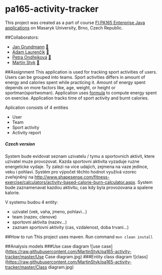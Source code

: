 # pa165-activity-tracker
This project was created as a part of course [FI:PA165 Enterprise Java applications](https://is.muni.cz/auth/predmet/fi/podzim2016/PA165) on Masaryk University, Brno, Czech Republic.

##Collaborators:
* [Jan Grundmann](https://github.com/jangrundmann)  [:mag_right:](https://github.com/MartinStyk/pa165-activity-tracker/commits?author=jangrundmann)
* [Adam Laurenčík](https://github.com/adamlaurencik)   [:mag_right:](https://github.com/MartinStyk/pa165-activity-tracker/commits?author=adamlaurencik)
* [Petra Ondřejková](https://github.com/ondrejkova)  [:mag_right:](https://github.com/MartinStyk/pa165-activity-tracker/commits?author=ondrejkova)
* [Martin Styk](https://github.com/martinstyk)  [:mag_right:](https://github.com/MartinStyk/pa165-activity-tracker/commits?author=martinstyk)

##Assignment
This application is used for tracking sport activities of users. Users can be grouped into teams. Sport activities differs in amount of energy and calories spent while practicing it. Amount of energy spent depends on more factors like, age, weight, or height or sportman(sportwoman). Application uses [formula](http://www.shapesense.com/fitness-exercise/calculators/activity-based-calorie-burn-calculator.aspx) to compute energy spent on exercise.
Application tracks time of sport activity and burnt calories.

Aplication consists of 4 entities
* User
* Team
* Sport activity
* Activity report 

##### Czech version

System bude evidovat seznam uzivatelu / tymu a sportovnich aktivit, ktere uzivatel muze provozovat. Kazda sportovni aktivita vyzaduje ruzne energeticke vydaje. Ty zalezi na vice udajich, zejmena na vaze jedince, veku i pohlavi. Systém pro výpočet těchto hodnot využívá vzorec zveřejněný na http://www.shapesense.com/fitness-exercise/calculators/activity-based-calorie-burn-calculator.aspx. System bude zaznamenavat kazdou aktivitu, cas kdy byla provozovana a spalene kalorie.

V systemu budou 4 entity:
* uzivatel (vek, vaha, jmeno, pohlavi...)
* team (nazev, clenove)
* sportovni aktivita (nazev...)
* zaznam sportovni aktivity (cas, vzdalenost, doba trvani...)

##How to run
This project uses maven. Run command ``mvn clean install``

##Analysis models
###Use case diagram
![use case](https://raw.githubusercontent.com/MartinStyk/pa165-activity-tracker/master/Use Case diagram.jpg)
###Entity class diagram
![class](https://raw.githubusercontent.com/MartinStyk/pa165-activity-tracker/master/Class diagram.jpg)
